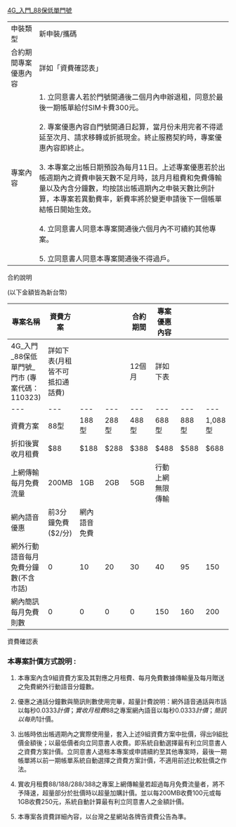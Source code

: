 [4G_入門_88保低單門號](https://eventshop.tstartel.com/resource/projcomp/110323_C.html)

|            |                                                                                                                                                                                                                                                                                                                                     |
| ---------- | ----------------------------------------------------------------------------------------------------------------------------------------------------------------------------------------------------------------------------------------------------------------------------------------------------------------------------------- |
| 申裝類型       | 新申裝/攜碼                                                                                                                                                                                                                                                                                                                              |
| 合約期間專案優惠內容 | 詳如「資費確認表」                                                                                                                                                                                                                                                                                                                           |
| 專案內容       | 1.  立同意書人若於門號開通後二個月內申辦退租，同意於最後一期帳單給付SIM卡費300元。<br>    <br>2.  專案優惠內容自門號開通日起算，當月份未用完者不得遞延至次月、請求移轉或折抵現金。終止服務契約時，專案優惠內容即終止。<br>    <br>3.  本專案之出帳日期預設為每月11日。上述專案優惠若於出帳週期內之資費申裝天數不足月時，該月月租費和免費傳輸量以及內含分鐘數，均按該出帳週期內之申裝天數比例計算，本專案若異動費率，新費率將於變更申請後下一個帳單結帳日開始生效。<br>    <br>4.  立同意書人同意本專案開通後六個月內不可續約其他專案。<br>    <br>5.  立同意書人同意本專案開通後不得過戶。 |

合約說明

(以下金額皆為新台幣)

| 專案名稱                             | 資費方案               |        |      | 合約期間 | 專案優惠內容   |      |        |        |        |
| -------------------------------- | ------------------ | ------ | ---- | ---- | -------- | ---- | ------ | ------ | ------ |
| 4G_入門\_88保低單門號\_門市 (專案代碼：110323) | 詳如下表(月租皆不可抵扣通話費)   |        |      | 12個月 | 詳如下表     |      |        |        |        |
| ---                              | ---                | ---    | ---  | ---  | ---      | ---  | ---    | ---    | ---    |
| 資費方案                             | 88型                | 188型   | 288型 | 488型 | 688型     | 888型 | 1,088型 | 1,288型 | 1,488型 |
| 折扣後實收月租費                         | $88                | $188   | $288 | $388 | $488     | $588 | $688   | $788   | $888   |
| 上網傳輸每月免費流量                       | 200MB              | 1GB    | 2GB  | 5GB  | 行動上網無限傳輸 |      |        |        |        |
| 網內語音優惠                           | 前3分鐘免費  <br>($2/分) | 網內語音免費 |      |      |          |      |        |        |        |
| 網外行動語音每月免費分鐘數(不含市話)              | 0                  | 10     | 20   | 30   | 40       | 95   | 150    | 205    | 260    |
| 網內簡訊每月免費則數                       | 0                  | 0      | 0    | 0    | 150      | 160  | 200    | 250    | 300    |

資費確認表

### **本專案計價方式說明 :**

1. 本專案內含9組資費方案及其對應之月租費、每月免費數據傳輸量及每月贈送之免費網外行動語音分鐘數。

2. 優惠之通話分鐘數與簡訊則數使用完畢，超量計費說明：網外語音通話與市話以每秒$0.0333計價；實收月租費$88之專案網內語音以每秒$0.0333計價；簡訊以每則$1計價。

3. 出帳時依出帳週期內之實際使用量，套入上述9組資費方案中批價，得出9組批價金額後；以最低價者向立同意書人收費。即系統自動選擇最有利立同意書人之資費方案計價。立同意書人退租本專案或申請續約至其他專案時，最後一期帳單將以前一期帳單系統自動選擇之資費方案計價，不適用前述比較批價之作法。

4. 實收月租費$88/$188/$288/$388之專案上網傳輸量若超過每月免費流量者，將不予降速，超量部分於批價時以超量加購計價。並以每200MB收費100元或每1GB收費250元，系統自動計算最有利立同意書人之金額計價。

5. 本專案各資費詳細內容，以台灣之星網站各牌告資費公告為準。
